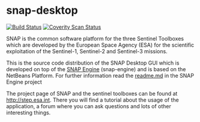 snap-desktop
============
[![Build Status](https://travis-ci.org/senbox-org/snap-desktop.svg?branch=master)](https://travis-ci.org/senbox-org/snap-desktop)
[![Coverity Scan Status](https://scan.coverity.com/projects/7220/badge.svg)](https://scan.coverity.com/projects/senbox-org-snap-desktop)

SNAP is the common software platform for the three Sentinel Toolboxes which are developed by the European Space Agency (ESA) for the scientific exploitation of the Sentinel-1, Sentinel-2 and Sentinel-3 missions.

This is the source code distribution of the SNAP Desktop GUI which is developed on top of 
the [SNAP Engine](https://github.com/senbox-org/snap-engine) (snap-engine) and is based on the NetBeans Platform.
For further information read the [readme.md](https://github.com/senbox-org/snap-engine/blob/master/README.md) in the SNAP Engine project

The project page of SNAP and the sentinel toolboxes can be found at http://step.esa.int. There you will find a tutorial about the usage of the application, a forum where you can ask questions and lots of other interesting things.

